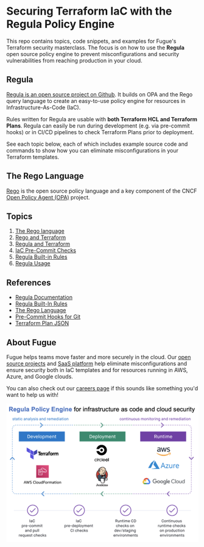 # Securing Terraform IaC with the Regula Policy Engine

This repo contains topics, code snippets, and examples for Fugue's Terraform
security masterclass. The focus is on how to use the **Regula** open source policy
engine to prevent misconfigurations and security vulnerabilities from reaching
production in your cloud.

## Regula

[Regula is an open source project on Github](https://github.com/fugue/regula).
It builds on OPA and the Rego query language to create an easy-to-use
policy engine for resources in Infrastructure-As-Code (IaC).

Rules written for Regula are usable with **both Terraform HCL and Terraform Plans**.
Regula can easily be run during development (e.g. via pre-commit hooks) or in
CI/CD pipelines to check Terraform Plans prior to deployment.

See each topic below, each of which includes example source code and commands
to show how you can eliminate misconfigurations in your Terraform templates.

## The Rego Language

[Rego](https://www.openpolicyagent.org/docs/latest/policy-language/) is the open
source policy language and a key component of the CNCF [Open Policy Agent (OPA)](https://www.openpolicyagent.org/)
project.

## Topics

 1. [The Rego language](./topics/1-rego)
 2. [Rego and Terraform](./topics/2-rego-and-terraform)
 3. [Regula and Terraform](./topics/3-regula-and-terraform)
 4. [IaC Pre-Commit Checks](./topics/4-iac-pre-commit-checks)
 5. [Regula Built-in Rules](./topics/5-regula-builtin-rules)
 6. [Regula Usage](./topics/6-regula-usage)

## References

 * [Regula Documentation](https://regula.dev/)
 * [Regula Built-In Rules](https://regula.dev/rules.html)
 * [The Rego Language](https://www.openpolicyagent.org/docs/latest/policy-language/)
 * [Pre-Commit Hooks for Git](https://pre-commit.com/)
 * [Terraform Plan JSON](https://www.terraform.io/docs/internals/json-format.html)

## About Fugue

Fugue helps teams move faster and more securely in the cloud. Our
[open source projects](https://github.com/fugue) and
[SaaS platform](https://www.fugue.co/) help eliminate misconfigurations and
ensure security both in IaC templates and for resources running in AWS, Azure,
and Google clouds.

You can also check out our [careers page](https://www.fugue.co/careers) if this
sounds like something you'd want to help us with!

![regula-policy-engine](./static/images/regula-policy-engine.png)
